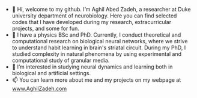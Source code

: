 - 👋 Hi, welcome to my github. I’m Aghil Abed Zadeh, a researcher at Duke university department of neurobiology. Here you can find selected codes that I have developed during my research, extracurricular projects, and some for fun.
- 👀 I have a physics BSc and PhD. Currently, I conduct theoretical and computational research on biological neural networks, where we strive to understand habit learning in brain's striatal circuit. During my PhD, I studied complexity in natural phenomena by using experimental and computational study of granular media.
- 🌱 I’m interested in studying neural dynamics and learning both in biological and artificial settings.  
- 📫 You can learn more about me and my projects on my webpage at www.AghilZadeh.com

<!---
AghilZadeh/AghilZadeh is a ✨ special ✨ repository because its `README.md` (this file) appears on your GitHub profile.
You can click the Preview link to take a look at your changes.
--->
